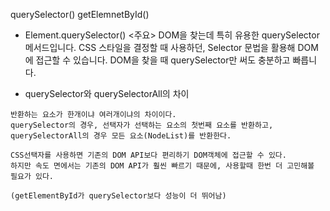 querySelector()
getElemnetById()



-  Element.querySelector() <주요>
DOM을 찾는데 특히 유용한 querySelector 메서드입니다.
CSS 스타일을 결정할 때 사용하던, Selector 문법을 활용해 DOM에 접근할 수 있습니다.
DOM을 찾을 때 querySelector만 써도 충분하고 빠릅니다.



- querySelector와 querySelectorAll의 차이
```
반환하는 요소가 한개이냐 여러개이냐의 차이이다.
querySelector의 경우, 선택자가 선택하는 요소의 첫번째 요소를 반환하고, querySelectorAll의 경우 모든 요소(NodeList)를 반환한다.

CSS선택자를 사용하면 기존의 DOM API보다 편리하기 DOM객체에 접근할 수 있다.
하지만 속도 면에서는 기존의 DOM API가 훨씬 빠르기 때문에, 사용할때 한번 더 고민해볼 필요가 있다.

(getElementById가 querySelector보다 성능이 더 뛰어남)
```